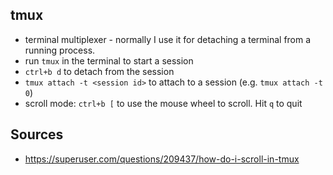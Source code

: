 
## tmux

- terminal multiplexer - normally I use it for detaching a terminal from a running process.
- run `tmux` in the terminal to start a session
-  `ctrl+b d` to detach from the session
- `tmux attach -t <session id>` to attach to a session (e.g. `tmux attach -t 0`)
- scroll mode: `ctrl+b [` to use the mouse wheel to scroll. Hit `q` to quit

## Sources

- https://superuser.com/questions/209437/how-do-i-scroll-in-tmux